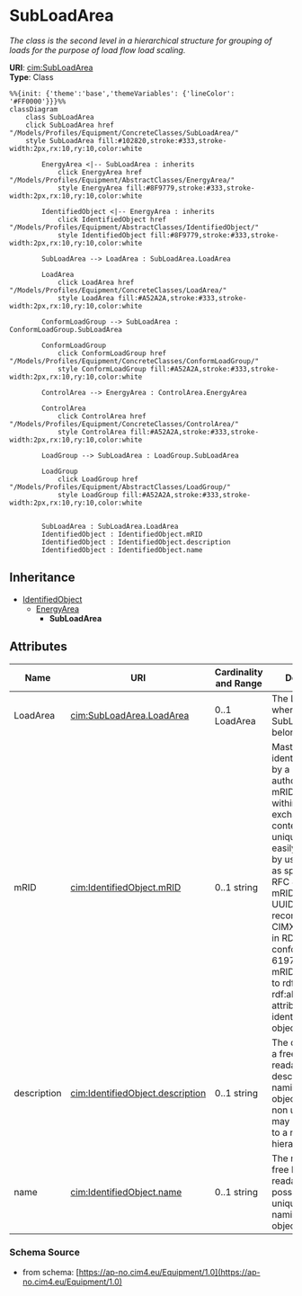 # SubLoadArea

_The class is the second level in a hierarchical structure for grouping of loads for the purpose of load flow load scaling._

**URI**: [cim:SubLoadArea](https://cim.ucaiug.io/ns#SubLoadArea)<br />
**Type**: Class

```mermaid
%%{init: {'theme':'base','themeVariables': {'lineColor': '#FF0000'}}}%%
classDiagram
    class SubLoadArea
    click SubLoadArea href "/Models/Profiles/Equipment/ConcreteClasses/SubLoadArea/"
    style SubLoadArea fill:#102820,stroke:#333,stroke-width:2px,rx:10,ry:10,color:white
     
        EnergyArea <|-- SubLoadArea : inherits
            click EnergyArea href "/Models/Profiles/Equipment/AbstractClasses/EnergyArea/"
            style EnergyArea fill:#8F9779,stroke:#333,stroke-width:2px,rx:10,ry:10,color:white
     
        IdentifiedObject <|-- EnergyArea : inherits
            click IdentifiedObject href "/Models/Profiles/Equipment/AbstractClasses/IdentifiedObject/"
            style IdentifiedObject fill:#8F9779,stroke:#333,stroke-width:2px,rx:10,ry:10,color:white

        SubLoadArea --> LoadArea : SubLoadArea.LoadArea

        LoadArea
            click LoadArea href "/Models/Profiles/Equipment/ConcreteClasses/LoadArea/"
            style LoadArea fill:#A52A2A,stroke:#333,stroke-width:2px,rx:10,ry:10,color:white

        ConformLoadGroup --> SubLoadArea : ConformLoadGroup.SubLoadArea

        ConformLoadGroup
            click ConformLoadGroup href "/Models/Profiles/Equipment/ConcreteClasses/ConformLoadGroup/"
            style ConformLoadGroup fill:#A52A2A,stroke:#333,stroke-width:2px,rx:10,ry:10,color:white

        ControlArea --> EnergyArea : ControlArea.EnergyArea

        ControlArea
            click ControlArea href "/Models/Profiles/Equipment/ConcreteClasses/ControlArea/"
            style ControlArea fill:#A52A2A,stroke:#333,stroke-width:2px,rx:10,ry:10,color:white

        LoadGroup --> SubLoadArea : LoadGroup.SubLoadArea

        LoadGroup
            click LoadGroup href "/Models/Profiles/Equipment/AbstractClasses/LoadGroup/"
            style LoadGroup fill:#A52A2A,stroke:#333,stroke-width:2px,rx:10,ry:10,color:white


        SubLoadArea : SubLoadArea.LoadArea
        IdentifiedObject : IdentifiedObject.mRID
        IdentifiedObject : IdentifiedObject.description
        IdentifiedObject : IdentifiedObject.name
```

## Inheritance
* [IdentifiedObject](/Models/Profiles/Equipment/AbstractClasses/IdentifiedObject/)
    * [EnergyArea](/Models/Profiles/Equipment/AbstractClasses/EnergyArea/)
        * **SubLoadArea**

## Attributes
| Name | URI | Cardinality and Range | Description | Inheritance |
| ---  | --- | --- | --- | --- |
| LoadArea | [cim:SubLoadArea.LoadArea](https://cim.ucaiug.io/ns#SubLoadArea.LoadArea) | 0..1 LoadArea | The LoadArea where the SubLoadArea belongs. | direct |
| mRID | [cim:IdentifiedObject.mRID](https://cim.ucaiug.io/ns#IdentifiedObject.mRID) | 0..1 string | Master resource identifier issued by a model authority. The mRID is unique within an exchange context. Global uniqueness is easily achieved by using a UUID, as specified in RFC 4122, for the mRID. The use of UUID is strongly recommended.For CIMXML data files in RDF syntax conforming to IEC 61970-552, the mRID is mapped to rdf:ID or rdf:about attributes that identify CIM object elements. | IdentifiedObject |
| description | [cim:IdentifiedObject.description](https://cim.ucaiug.io/ns#IdentifiedObject.description) | 0..1 string | The description is a free human readable text describing or naming the object. It may be non unique and may not correlate to a naming hierarchy. | IdentifiedObject |
| name | [cim:IdentifiedObject.name](https://cim.ucaiug.io/ns#IdentifiedObject.name) | 0..1 string | The name is any free human readable and possibly non unique text naming the object. | IdentifiedObject |

### Schema Source
* from schema: [https://ap-no.cim4.eu/Equipment/1.0](https://ap-no.cim4.eu/Equipment/1.0)
